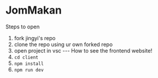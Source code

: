 # JomMakan
Steps to open <br/>
1. fork jingyi's repo
2. clone the repo using ur own forked repo
3. open project in vsc
--- How to see the frontend website!
1. ```cd client```
2. ```npm install```
3. ```npm run dev```